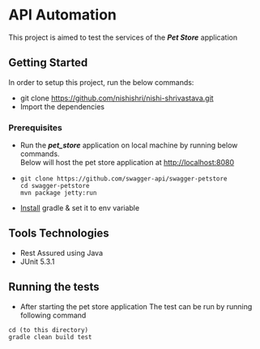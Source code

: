 # API Automation 

This project is aimed to test the services of the **_Pet Store_** application 

## Getting Started
In order to setup this project, run the below commands:

- git clone https://github.com/nishishri/nishi-shrivastava.git
- Import the dependencies
### Prerequisites

- Run the **_pet_store_** application on local machine by running below commands. <br>
 Below will host the pet store application at [http://localhost:8080](http://localhost:8080)

- ```
  git clone https://github.com/swagger-api/swagger-petstore
  cd swagger-petstore
  mvn package jetty:run
  ```
 
- [Install](https://gradle.org/install/) gradle & set it to env variable


## Tools Technologies
- Rest Assured using Java
- JUnit 5.3.1

## Running the tests

- After starting the pet store application The test can be run by running following command
```
cd (to this directory)
gradle clean build test
```
